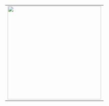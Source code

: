 <table>
<tr>
<td style="border-style:none;"><img src="miku00.gif" width="300px"></td>
<!--
<td style="border-style:none;"><img src="teto00.gif" width="300px"></td>
<td style="border-style:none;"><img src="teto01.gif" width="300px"></td>
<td style="border-style:none;"><img src="teto02.gif" width="300px"></td>
-->
</tr>
</table>


